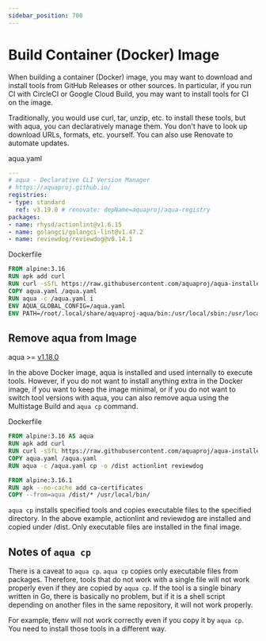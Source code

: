 ```yaml
---
sidebar_position: 700
---
```


# Build Container (Docker) Image

When building a container (Docker) image, you may want to download and install tools from GitHub Releases or other sources.
In particular, if you run CI with CircleCI or Google Cloud Build, you may want to install tools for CI on the image.

Traditionally, you would use curl, tar, unzip, etc. to install these tools, but with aqua, you can declaratively manage them.
You don't have to look up download URLs, formats, etc. yourself.
You can also use Renovate to automate updates.

aqua.yaml

```yaml
---
# aqua - Declarative CLI Version Manager
# https://aquaproj.github.io/
registries:
- type: standard
  ref: v3.19.0 # renovate: depName=aquaproj/aqua-registry
packages:
- name: rhysd/actionlint@v1.6.15
- name: golangci/golangci-lint@v1.47.2
- name: reviewdog/reviewdog@v0.14.1
```

Dockerfile

```dockerfile
FROM alpine:3.16
RUN apk add curl
RUN curl -sSfL https://raw.githubusercontent.com/aquaproj/aqua-installer/v1.1.0/aqua-installer | sh -s -- -i /usr/local/bin/aqua -v v1.18.0
COPY aqua.yaml /aqua.yaml
RUN aqua -c /aqua.yaml i
ENV AQUA_GLOBAL_CONFIG=/aqua.yaml
ENV PATH=/root/.local/share/aquaproj-aqua/bin:/usr/local/sbin:/usr/local/bin:/usr/sbin:/usr/bin:/sbin:/bin
```

## Remove aqua from Image

aqua >= [v1.18.0](https://github.com/aquaproj/aqua/releases/tag/v1.18.0)

In the above Docker image, aqua is installed and used internally to execute tools.
However, if you do not want to install anything extra in the Docker image, if you want to keep the image minimal, or if you do not want to switch tool versions with aqua,
you can also remove aqua using the Multistage Build and `aqua cp` command.

Dockerfile

```dockerfile
FROM alpine:3.16 AS aqua
RUN apk add curl
RUN curl -sSfL https://raw.githubusercontent.com/aquaproj/aqua-installer/v1.1.0/aqua-installer | sh -s -- -i /usr/local/bin/aqua -v v1.18.0
COPY aqua.yaml /aqua.yaml
RUN aqua -c /aqua.yaml cp -o /dist actionlint reviewdog

FROM alpine:3.16.1
RUN apk --no-cache add ca-certificates
COPY --from=aqua /dist/* /usr/local/bin/
```

`aqua cp` installs specified tools and copies executable files to the specified directory.
In the above example, actionlint and reviewdog are installed and copied under /dist.
Only executable files are installed in the final image.

## Notes of `aqua cp`

There is a caveat to `aqua cp`.
`aqua cp` copies only executable files from packages.
Therefore, tools that do not work with a single file will not work properly even if they are copied by `aqua cp`.
If the tool is a single binary written in Go, there is basically no problem, but if it is a shell script depending on another files in the same repository, it will not work properly.

For example, tfenv will not work correctly even if you copy it by `aqua cp`.
You need to install those tools in a different way.
